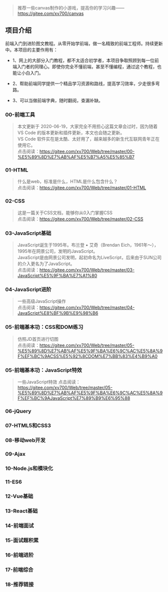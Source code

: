 >推荐一些canvas制作的小游戏，提高你的学习兴趣——https://gitee.com/xv700/canvas

## 项目介绍

前端入门到进阶图文教程。从零开始学前端，做一名精致的前端工程师。持续更新中。本项目的主要作用有：  

- 1、网上的大部分入门教程，都不太适合初学者，本项目争取照顾到每一位前端入门者的同理心。即使你完全不懂前端，甚至不懂编程，通过这个教程，也能让小白入门。  

- 2、帮助前端同学提供一个精品学习资源和路线，提高学习效率，少走很多弯路。  
 
- 3、可以当做前端字典，随时翻阅，查漏补缺。  

### 00-前端工具

> 本文更新于 2020-06-19，大家完全不用担心这篇文章会过时，因为随着 VS Code 的版本更新和插件更新，本文也会随之更新。  
> VS Code 软件实在是太酷、太好用了，越来越多的新生代互联网青年正在使用它。   
> 点击阅读：https://gitee.com/xv700/Web/tree/master/00-%E5%89%8D%E7%AB%AF%E5%B7%A5%E5%85%B7

### 01-HTML

> 什么是web，标准是什么，HTML是什么包含什么？   
> 点击阅读：https://gitee.com/xv700/Web/tree/master/01-HTML  

### 02-CSS

> 这是一篇关于CSS文档，能够你从0入门掌握CSS  
> 点击阅读：https://gitee.com/xv700/Web/tree/master/02-CSS

### 03-JavaScript基础

> JavaScript诞生于1995年。布兰登 • 艾奇（Brendan Eich，1961年～），1995年在网景公司，发明的JavaScript。  
> JavaScript是由网景公司发明，起初命名为LiveScript，后来由于SUN公司的介入更名为了JavaScript。  
> 点击阅读：https://gitee.com/xv700/Web/tree/master/03-JavaScript%E5%9F%BA%E7%A1%80

### 04-JavaScript进阶

> 一些高级JavaScript操作  
> 点击阅读：https://gitee.com/xv700/Web/tree/master/04-JavaScript%E8%BF%9B%E9%98%B6


### 05-前端基本功：CSS和DOM练习

> 仿照JD首页进行切图   
> 点击阅读：https://gitee.com/xv700/Web/tree/master/05-%E5%89%8D%E7%AB%AF%E5%9F%BA%E6%9C%AC%E5%8A%9F%EF%BC%9ACSS%E5%92%8CDOM%E7%BB%83%E4%B9%A0

### 05-前端基本功：JavaScript特效

> 一些JavaScript特效
> 点击阅读：https://gitee.com/xv700/Web/tree/master/05-%E5%89%8D%E7%AB%AF%E5%9F%BA%E6%9C%AC%E5%8A%9F%EF%BC%9AJavaScript%E7%89%B9%E6%95%88

### 06-jQuery

### 07-HTML5和CSS3

### 08-移动web开发

### 09-Ajax

### 10-Node.js和模块化

### 11-ES6

### 12-Vue基础

### 13-React基础

### 14-前端面试

### 15-面试题积累

### 16-前端进阶

### 17-前端综合

### 18-推荐链接